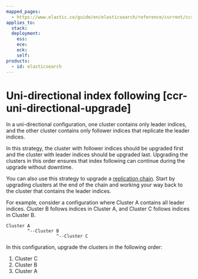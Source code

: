 ```yaml
---
mapped_pages:
  - https://www.elastic.co/guide/en/elasticsearch/reference/current/ccr-uni-directional-upgrade.html
applies_to:
  stack:
  deployment:
    ess:
    ece:
    eck:
    self:
products:
  - id: elasticsearch
---
```


# Uni-directional index following [ccr-uni-directional-upgrade]

In a uni-directional configuration, one cluster contains only leader indices, and the other cluster contains only follower indices that replicate the leader indices.

In this strategy, the cluster with follower indices should be upgraded first and the cluster with leader indices should be upgraded last. Upgrading the clusters in this order ensures that index following can continue during the upgrade without downtime.

You can also use this strategy to upgrade a [replication chain](../cross-cluster-replication.md#ccr-chained-replication). Start by upgrading clusters at the end of the chain and working your way back to the cluster that contains the leader indices.

For example, consider a configuration where Cluster A contains all leader indices. Cluster B follows indices in Cluster A, and Cluster C follows indices in Cluster B.

```
Cluster A
        ^--Cluster B
                   ^--Cluster C
```
In this configuration, upgrade the clusters in the following order:

1. Cluster C
2. Cluster B
3. Cluster A

